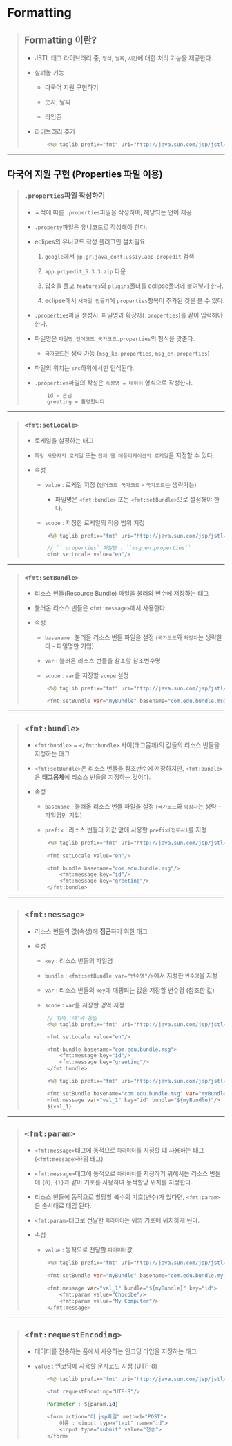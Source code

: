 # Formatting

>	## Formatting 이란?
>
>	* JSTL 태그 라이브러리 중, ``형식``, ``날짜``, ``시간``에 대한 처리 기능을 제공한다.
>
>	* 살펴볼 기능
>
>		* 다국어 지원 구현하기
>
>		* 숫자, 날짜
>
>		* 타임존
>
>	* 라이브러리 추가
>
>		```java
>			<%@ taglib prefix="fmt" uri="http://java.sun.com/jsp/jstl/fmt" %>
>		```

---

## 다국어 지원 구현 (Properties 파일 이용)

>	### ``.properties``파일 작성하기
>
>	* 국적에 따른 ``.properties``파일을 작성하여, 해당되는 언어 제공
>
>	* ``.property``파일은 유니코드로 작성해야 한다.
>
>	* eclipes의 유니코드 작성 플러그인 설치필요
>
>		1. ``google``에서 ``jp.gr.java_conf.ussiy.app.propedit`` 검색
>
>		1. ``app.propedit_5.3.3.zip`` 다운
>
>		1. 압축을 풀고 ``features``와 ``plugins``폴더를 eclipse폴더에 붙여넣기 한다.
>
>		1. eclipse에서 ``새파일 만들기``에 ``properties``항목이 추가된 것을 볼 수 있다.
>
>	* ``.properties``파일 생성시, 파일명과 확장자(``.properties``)를 같이 입력해야 한다.
>
>	* 파일명은 ``파일명_언어코드_국가코드.properties``의 형식을 맞춘다.
>
>		* ``국가코드``는 생략 가능 (``msg_ko.properties``, ``msg_en.properties``)
>
>	* 파일의 위치는 ``src``하위에서만 인식된다.
>
>	* ``.properties``파일의 작성은 ``속성명 = 데이터`` 형식으로 작성한다.
>
>		```java
>			id = 손님
>			greeting = 환영합니다
>		``` 

---

>	### ``<fmt:setLocale>``
>
>	* 로케일을 설정하는 태그
>
>	* ``특정 사용자의 로케일`` 또는 ``전체 웹 애플리케이션의 로케일``을 지정할 수 있다.
>
>	* 속성
>
>		* ``value`` : 로케일 지정 (``언어코드_국가코드`` - ``국가코드``는 생략가능)
>
>			* 파일명은 ``<fmt:bundle>`` 또는 ``<fmt:setBundle>``으로 설정해야 한다.
>
>		* ``scope`` : 지정한 로케일의 적용 범위 지정
>
>		```java
>			<%@ taglib prefix="fmt" uri="http://java.sun.com/jsp/jstl/fmt" %>
>
>			// ``.properties``파일명 : ``msg_en.properties``
>			<fmt:setLocale value="en"/>
>		```

---

>	### ``<fmt:setBundle>``
>
>	* 리소스 번들(Resource Bundle) 파일을 불러와 변수에 저장하는 태그
>
>	* 불러온 리소스 번들은 ``<fmt:message>``에서 사용한다.
>
>	* 속성
>
>		* ``basename`` : 불러올 리소스 번들 파일을 설정 (``국가코드``와 ``확장자``는 생략한다 - 파일명만 기입)
>
>		* ``var`` : 불러온 리소스 번들을 참조할 참조변수명
>
>		* ``scope`` : ``var``를 저장할 ``scope`` 설정
>
>		```java
>			<%@ taglib prefix="fmt" uri="http://java.sun.com/jsp/jstl/fmt" %>
>			
>			<fmt:setBundle var="myBundle" basename="com.edu.bundle.msg"/>
>		```

---

>	## ``<fmt:bundle>``
>
>	* ``<fmt:bundle>`` ~ ``</fmt:bundle>`` 사이(태그몸체)의 값들의 리소스 번들을 지정하는 태그
>
>	* ``<fmt:setBundle>``은 리소스 번들을 참조변수에 저장하지만, ``<fmt:bundle>``은 **태그몸체**에 리소스 번들을 지정하는 것이다.
>
>	* 속성
>
>		* ``basename`` : 불러올 리소스 번들 파일을 설정 (``국가코드``와 ``확장자``는 생략 - 파일명만 기입)
>
>		* ``prefix`` : 리소스 번들의 키값 앞에 사용할 ``prefix(접두사)``를 지정
>
>		```java
>			<%@ taglib prefix="fmt" uri="http://java.sun.com/jsp/jstl/fmt" %>
>			
>			<fmt:setLocale value="en"/>
>
>			<fmt:bundle basename="com.edu.bundle.msg"/>
>				<fmt:message key="id"/>
>				<fmt:message key="greeting"/>
>			</fmt:bundle>
>		```

---

>	## ``<fmt:message>``
>
>	* 리소스 번들의 값(속성)에 **접근**하기 위한 태그
>
>	* 속성
>
>		* ``key`` : 리소스 번들의 파일명
>
>		* ``bundle`` : ``<fmt:setBundle var="변수명"/>``에서 지정한 ``변수명``을 지정
>
>		* ``var`` : 리소스 번들의 ``key``에 매핑되는 값을 저장할 변수명 (참조한 값)
>
>		* ``scope`` : ``var``를 저장할 영역 지정
>
>		```java
>			// 위의 '예'와 동일
>			<%@ taglib prefix="fmt" uri="http://java.sun.com/jsp/jstl/fmt" %>
>
>			<fmt:setLocale value="en"/>
>
>			<fmt:bundle basename="com.edu.bundle.msg">
>				<fmt:message key="id"/>
>				<fmt:message key="greeting"/>
>			</fmt:bundle>
>		```
>
>		```java
>			<%@ taglib prefix="fmt" uri="http://java.sun.com/jsp/jstl/fmt" %>
>
>			<fmt:setBundle basename="com.edu.bundle.msg" var="myBundle"/>
>			<fmt:message var="val_1" key="id" bundle="${myBundle}"/>
>			${val_1}
>		```

---

>	## ``<fmt:param>``
>
>	* ``<fmt:message>``태그에 동적으로 ``파라미터``를 지정할 떄 사용하는 태그 (``<fmt:message>``하위 태그)
>
>	* ``<fmt:message>``태그에 동적으로 ``파라미터``를 지정하기 위해서는 리소스 번들에 ``{0}``, ``{1}``과 같이 기호를 사용하여 동적할당 위치를 지정한다.
>
>	* 리소스 번들에 동적으로 할당할 복수의 기호(변수)가 있다면, ``<fmt:param>``은 순서대로 대입 된다.
>
>	* ``<fmt:param>``태그로 전달한 ``파라미터``는 위의 기호에 위치하게 된다.
>
>	* 속성
>
>		* ``value`` : 동적으로 전달할 ``파라미터``값
>
>		```java
>			<%@ taglib prefix="fmt" uri="http://java.sun.com/jsp/jstl/fmt" %>
>			
>			<fmt:setBundle var="myBundle" basename="com.edu.bundle.my"/>
>
>			<fmt:message var="val_1" bundle="${myBundle}" key="id">
>				<fmt:param value="Chocobe"/>
>				<fmt:param value="My Computer"/>
>			</fmt:message>
>		```

---

>	## ``<fmt:requestEncoding>``
>
>	* 데이터를 전송하는 폼에서 사용하는 인코딩 타입을 지정하는 태그
>
>	* ``value`` : 인코딩에 사용할 문자코드 지정 (UTF-8)
>
>		```java
>			<%@ taglib prefix="fmt" uri="http://java.sun.com/jsp/jstl/fmt" %>
>
>			<fmt:requestEncoding="UTF-8"/>
>
>			Parameter : ${param.id}
>
>			<form action="이 jsp파일" method="POST">
>				이름 : <input type="text" name="id">
>				<input type="submit" value="전송">
>			</form>
>		```